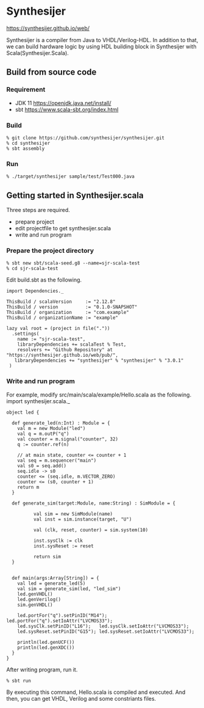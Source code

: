 # Synthesijer
https://synthesijer.github.io/web/

Synthesijer is a compiler from Java to VHDL/Verilog-HDL.
In addition to that, we can build hardware logic by using HDL building block in Synthesijer with Scala(Synthesijer.Scala).

## Build from source code
### Requirement

* JDK 11 https://openjdk.java.net/install/
* sbt https://www.scala-sbt.org/index.html

### Build

    % git clone https://github.com/synthesijer/synthesijer.git
    % cd synthesijer
    % sbt assembly

### Run

    % ./target/synthesijer sample/test/Test000.java

## Getting started in Synthesijer.scala
Three steps are required.

+ prepare project
+ edit projectfile to get synthesijer.scala
+ write and run program


### Prepare the project directory

    % sbt new sbt/scala-seed.g8 --name=sjr-scala-test
    % cd sjr-scala-test

Edit build.sbt as the following.

    import Dependencies._
    
    ThisBuild / scalaVersion     := "2.12.8"
    ThisBuild / version          := "0.1.0-SNAPSHOT"
    ThisBuild / organization     := "com.example"
    ThisBuild / organizationName := "example"
    
    lazy val root = (project in file("."))
      .settings(
        name := "sjr-scala-test",
        libraryDependencies += scalaTest % Test,
        resolvers += "Github Repository" at "https://synthesijer.github.io/web/pub/",
       libraryDependencies += "synthesijer" % "synthesijer" % "3.0.1"
     )

### Write and run program
For example, modify src/main/scala/example/Hello.scala as the following.
    import synthesijer.scala._
        
    object led {
      
      def generate_led(n:Int) : Module = {
        val m = new Module("led")
        val q = m.outP("q")
        val counter = m.signal("counter", 32)
        q := counter.ref(n)
        
        // at main state, counter <= counter + 1
        val seq = m.sequencer("main")
        val s0 = seq.add()
        seq.idle -> s0
        counter <= (seq.idle, m.VECTOR_ZERO)
        counter <= (s0, counter + 1)
        return m
      }
      
      def generate_sim(target:Module, name:String) : SimModule = {
    
              val sim = new SimModule(name)
              val inst = sim.instance(target, "U")
              
              val (clk, reset, counter) = sim.system(10)
    
              inst.sysClk := clk
              inst.sysReset := reset
              
              return sim
      }
    
      
      def main(args:Array[String]) = {
        val led = generate_led(5)
        val sim = generate_sim(led, "led_sim")
        led.genVHDL()
        led.genVerilog()
        sim.genVHDL()
    
        led.portFor("q").setPinID("M14"); led.portFor("q").setIoAttr("LVCMOS33");
        led.sysClk.setPinID("L16");   led.sysClk.setIoAttr("LVCMOS33");
        led.sysReset.setPinID("G15"); led.sysReset.setIoAttr("LVCMOS33");
    
        println(led.genUCF())
        println(led.genXDC())
      }
    }

After writing program, run it.

    % sbt run

By executing this command, Hello.scala is compiled and executed. And then, you can get VHDL, Verilog and some constriants files.
